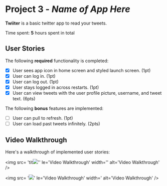 # Project 3 - *Name of App Here*

**Twiiter** is a basic twitter app to read your tweets.

Time spent: **5** hours spent in total

## User Stories

The following **required** functionality is completed:

- [x] User sees app icon in home screen and styled launch screen. (1pt)
- [X] User can log in. (1pt)
- [X] User can log out. (1pt)
- [X] User stays logged in across restarts. (1pt)
- [X] User can view tweets with the user profile picture, username, and tweet text. (6pts)

The following **bonus** features are implemented:

- [ ] User can pull to refresh. (1pt)
- [ ] User can load past tweets infinitely. (2pts)

## Video Walkthrough

Here's a walkthrough of implemented user stories:

<img src= 'tit![](https://i.imgur.com/MFnNsyW.gif)''
le='Video Walkthrough' width='' alt='Video Walkthrough' />

                                                       
                                                       
<img src= '![](https://i.imgur.com/SWymRrE.gif)'
le='Video Walkthrough' width=' alt='Video Walkthrough' />
                                 
                                                       




